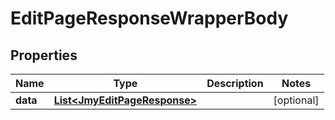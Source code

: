 

# EditPageResponseWrapperBody


## Properties

Name | Type | Description | Notes
------------ | ------------- | ------------- | -------------
**data** | [**List&lt;JmyEditPageResponse&gt;**](JmyEditPageResponse.md) |  |  [optional]



